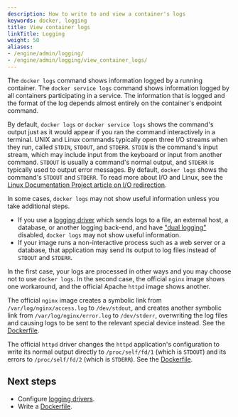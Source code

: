 ```yaml
---
description: How to write to and view a container's logs
keywords: docker, logging
title: View container logs
linkTitle: Logging
weight: 50
aliases:
- /engine/admin/logging/
- /engine/admin/logging/view_container_logs/
---
```


The `docker logs` command shows information logged by a running container. The
`docker service logs` command shows information logged by all containers
participating in a service. The information that is logged and the format of the
log depends almost entirely on the container's endpoint command.

By default, `docker logs` or `docker service logs` shows the command's output
just as it would appear if you ran the command interactively in a terminal. UNIX
and Linux commands typically open three I/O streams when they run, called
`STDIN`, `STDOUT`, and `STDERR`. `STDIN` is the command's input stream, which
may include input from the keyboard or input from another command. `STDOUT` is
usually a command's normal output, and `STDERR` is typically used to output
error messages. By default, `docker logs` shows the command's `STDOUT` and
`STDERR`. To read more about I/O and Linux, see the
[Linux Documentation Project article on I/O redirection](https://tldp.org/LDP/abs/html/io-redirection.html).

In some cases, `docker logs` may not show useful information unless you take
additional steps.

- If you use a [logging driver](configure.md) which sends logs to a file, an
  external host, a database, or another logging back-end, and have ["dual logging"](dual-logging.md)
  disabled, `docker logs` may not show useful information.
- If your image runs a non-interactive process such as a web server or a
  database, that application may send its output to log files instead of `STDOUT`
  and `STDERR`.

In the first case, your logs are processed in other ways and you may choose not
to use `docker logs`. In the second case, the official `nginx` image shows one
workaround, and the official Apache `httpd` image shows another.

The official `nginx` image creates a symbolic link from `/var/log/nginx/access.log`
to `/dev/stdout`, and creates another symbolic link
from `/var/log/nginx/error.log` to `/dev/stderr`, overwriting the log files and
causing logs to be sent to the relevant special device instead. See the
[Dockerfile](https://github.com/nginxinc/docker-nginx/blob/8921999083def7ba43a06fabd5f80e4406651353/mainline/jessie/Dockerfile#L21-L23).

The official `httpd` driver changes the `httpd` application's configuration to
write its normal output directly to `/proc/self/fd/1` (which is `STDOUT`) and
its errors to `/proc/self/fd/2` (which is `STDERR`). See the
[Dockerfile](https://github.com/docker-library/httpd/blob/b13054c7de5c74bbaa6d595dbe38969e6d4f860c/2.2/Dockerfile#L72-L75).

## Next steps

- Configure [logging drivers](configure.md).
- Write a [Dockerfile](../../../engine/reference/builder.md).
